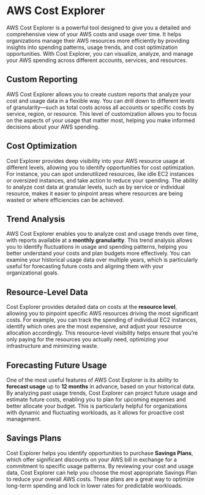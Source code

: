 # AWS Cost Explorer

AWS Cost Explorer is a powerful tool designed to give you a detailed and comprehensive view of your AWS costs and usage over time. It helps organizations manage their AWS resources more efficiently by providing insights into spending patterns, usage trends, and cost optimization opportunities. With Cost Explorer, you can visualize, analyze, and manage your AWS spending across different accounts, services, and resources.

## Custom Reporting

AWS Cost Explorer allows you to create custom reports that analyze your cost and usage data in a flexible way. You can drill down to different levels of granularity—such as total costs across all accounts or specific costs by service, region, or resource. This level of customization allows you to focus on the aspects of your usage that matter most, helping you make informed decisions about your AWS spending.

## Cost Optimization

Cost Explorer provides deep visibility into your AWS resource usage at different levels, allowing you to identify opportunities for cost optimization. For instance, you can spot underutilized resources, like idle EC2 instances or oversized instances, and take action to reduce your spending. The ability to analyze cost data at granular levels, such as by service or individual resource, makes it easier to pinpoint areas where resources are being wasted or where efficiencies can be achieved.

## Trend Analysis

AWS Cost Explorer enables you to analyze cost and usage trends over time, with reports available at a **monthly granularity**. This trend analysis allows you to identify fluctuations in usage and spending patterns, helping you better understand your costs and plan budgets more effectively. You can examine your historical usage data over multiple years, which is particularly useful for forecasting future costs and aligning them with your organizational goals.

## Resource-Level Data

Cost Explorer provides detailed data on costs at the **resource level**, allowing you to pinpoint specific AWS resources driving the most significant costs. For example, you can track the spending of individual EC2 instances, identify which ones are the most expensive, and adjust your resource allocation accordingly. This resource-level visibility helps ensure that you’re only paying for the resources you actually need, optimizing your infrastructure and minimizing waste.

## Forecasting Future Usage

One of the most useful features of AWS Cost Explorer is its ability to **forecast usage** up to **12 months** in advance, based on your historical data. By analyzing past usage trends, Cost Explorer can project future usage and estimate future costs, enabling you to plan for upcoming expenses and better allocate your budget. This is particularly helpful for organizations with dynamic and fluctuating workloads, as it allows for proactive cost management.

## Savings Plans

Cost Explorer helps you identify opportunities to purchase **Savings Plans**, which offer significant discounts on your AWS bill in exchange for a commitment to specific usage patterns. By reviewing your cost and usage data, Cost Explorer can help you choose the most appropriate Savings Plan to reduce your overall AWS costs. These plans are a great way to optimize long-term spending and lock in lower rates for predictable workloads.
